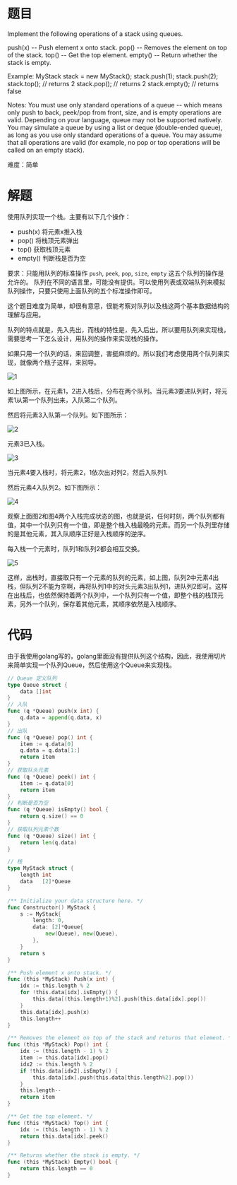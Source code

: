 # 题目
Implement the following operations of a stack using queues.

push(x) -- Push element x onto stack.
pop() -- Removes the element on top of the stack.
top() -- Get the top element.
empty() -- Return whether the stack is empty.


Example:
MyStack stack = new MyStack();
stack.push(1);
stack.push(2);  
stack.top();   // returns 2
stack.pop();   // returns 2
stack.empty(); // returns false

Notes:
You must use only standard operations of a queue -- which means only push to back, peek/pop from front, size, and is empty operations are valid.
Depending on your language, queue may not be supported natively. You may simulate a queue by using a list or deque (double-ended queue), as long as you use only standard operations of a queue.
You may assume that all operations are valid (for example, no pop or top operations will be called on an empty stack).

难度：简单

# 解题

使用队列实现一个栈。主要有以下几个操作：

- push(x)  将元素x推入栈
- pop()  将栈顶元素弹出
- top()  获取栈顶元素
- empty() 判断栈是否为空

要求：只能用队列的标准操作 `push`, `peek`, `pop`, `size`, `empty` 这五个队列的操作是允许的。
队列在不同的语言里，可能没有提供。可以使用列表或双端队列来模拟队列操作，只要只使用上面队列的五个标准操作即可。

这个题目难度为简单，却很有意思，很能考察对队列以及栈这两个基本数据结构的理解与应用。

队列的特点就是，先入先出，而栈的特性是，先入后出。所以要用队列来实现栈，需要思考一下怎么设计，用队列的操作来实现栈的操作。

如果只用一个队列的话，来回调整，害挺麻烦的。所以我们考虑使用两个队列来实现，就像两个瓶子这样，来回导。

![1](https://img001-10042971.cos.ap-shanghai.myqcloud.com/leetcode/Screenshot%20from%202020-04-11%2012-18-11.png)

如上图所示，在元素1，2进入栈后，分布在两个队列。当元素3要进队列时，将元素1从第一个队列出来，入队第二个队列。

然后将元素3入队第一个队列。如下图所示：

![2](https://img001-10042971.cos.ap-shanghai.myqcloud.com/leetcode/Screenshot%20from%202020-04-11%2012-18-40.png)

元素3已入栈。

![3](https://img001-10042971.cos.ap-shanghai.myqcloud.com/leetcode/Screenshot%20from%202020-04-11%2012-23-08.png)

当元素4要入栈时，将元素2，1依次出对列2，然后入队列1.

然后元素4入队列2。如下图所示：

![4](https://img001-10042971.cos.ap-shanghai.myqcloud.com/leetcode/Screenshot%20from%202020-04-11%2012-23-46.png)

观察上面图2和图4两个入栈完成状态的图，也就是说，任何时刻，两个队列都有值，其中一个队列只有一个值，即是整个栈入栈最晚的元素。而另一个队列里存储的是其他元素，其入队顺序正好是入栈顺序的逆序。

每入栈一个元素时，队列1和队列2都会相互交换。

![5](https://img001-10042971.cos.ap-shanghai.myqcloud.com/leetcode/Screenshot%20from%202020-04-11%2012-48-41.png)

这样，出栈时，直接取只有一个元素的队列的元素，如上图，队列2中元素4出栈，但队列2不能为空啊，再将队列1中的对头元素3出队列1，进队列2即可。这样在出栈后，也依然保持着两个队列中，一个队列只有一个值，即整个栈的栈顶元素，另外一个队列，保存着其他元素，其顺序依然是入栈顺序。

# 代码
由于我使用golang写的，golang里面没有提供队列这个结构，因此，我使用切片来简单实现一个队列Queue，然后使用这个Queue来实现栈。

```go
// Queue 定义队列
type Queue struct {
	data []int
}
// 入队
func (q *Queue) push(x int) {
	q.data = append(q.data, x)
}
// 出队
func (q *Queue) pop() int {
	item := q.data[0]
	q.data = q.data[1:]
	return item
}
// 获取队头元素
func (q *Queue) peek() int {
	item := q.data[0]
	return item
}
// 判断是否为空
func (q *Queue) isEmpty() bool {
	return q.size() == 0
}
// 获取队列元素个数
func (q *Queue) size() int {
	return len(q.data)
}

// 栈
type MyStack struct {
	length int
	data   [2]*Queue
}

/** Initialize your data structure here. */
func Constructor() MyStack {
	s := MyStack{
		length: 0,
		data: [2]*Queue{
			new(Queue), new(Queue),
		},
	}
	return s
}

/** Push element x onto stack. */
func (this *MyStack) Push(x int) {
	idx := this.length % 2
	for !this.data[idx].isEmpty() {
		this.data[(this.length+1)%2].push(this.data[idx].pop())
	}
	this.data[idx].push(x)
	this.length++
}

/** Removes the element on top of the stack and returns that element. */
func (this *MyStack) Pop() int {
	idx := (this.length - 1) % 2
	item := this.data[idx].pop()
	idx2 := this.length % 2
	if !this.data[idx2].isEmpty() {
		this.data[idx].push(this.data[this.length%2].pop())
	}
	this.length--
	return item
}

/** Get the top element. */
func (this *MyStack) Top() int {
	idx := (this.length - 1) % 2
	return this.data[idx].peek()
}

/** Returns whether the stack is empty. */
func (this *MyStack) Empty() bool {
	return this.length == 0
}

```


